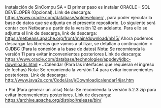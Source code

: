 Instalación de SinCompu SA
•	El primer paso es instalar ORACLE – SQL DEVELOPER (Opcional).
Link de descarga: https://www.oracle.com/database/sqldeveloper/ , para poder ejecutar la base de datos que se adjunta en el presente repositorio.
Lo siguiente será contar con Netbeans a partir de la versión 12 en adelante. Para ello se adjunta el link de descarga, link de descarga: https://netbeans.apache.org/front/main/download/nb15/ 
Ahora podemos descargar las librerías que vamos a utilizar, se detallan a continuación:
•	OJDBC (Para la conexión a la base de datos)
Nota: Se recomienda la versión 11 para evitar inconvenientes posteriores
Link de descarga: https://www.oracle.com/database/technologies/appdev/jdbc-downloads.html 
•	JCalendar (Para las interfaces que requieran el ingreso de fechas)
Nota: Se recomienda la versión 1.4 para evitar inconvenientes posteriores.
	Link de descarga: http://www.java2s.com/Code/Jar/j/Downloadjcalendar14jar.htm 
	
•	Poi (Para generar un .xlsx)
Nota: Se recomienda la versión 5.2.3.zip para evitar inconvenientes posteriores.
		Link de descarga: https://archive.apache.org/dist/poi/release/bin/ 
